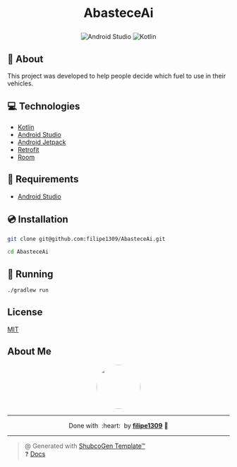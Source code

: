 # <p align="center">AbasteceAi</p>

<p align="center">
    <img src="https://img.shields.io/badge/Tools-Android_Studio-informational?style=flat-square&logo=AndroidStudio&color=3DDC84" alt="Android Studio" />
    <img src="https://img.shields.io/badge/Code-Kotlin-informational?style=flat-square&logo=kotlin&color=7F52FF" alt="Kotlin" />
</p>

## 💬 About

This project was developed to help people decide which fuel to use in their vehicles.

## :computer: Technologies

- [Kotlin](https://kotlinlang.org/)
- [Android Studio](https://developer.android.com/studio)
- [Android Jetpack](https://developer.android.com/jetpack)
- [Retrofit](https://square.github.io/retrofit/)
- [Room](https://developer.android.com/topic/libraries/architecture/room)

## :scroll: Requirements

- [Android Studio](https://developer.android.com/studio)

## :cd: Installation

```sh
git clone git@github.com:filipe1309/AbasteceAi.git
```

```sh
cd AbasteceAi
```

## :runner: Running

```sh
./gradlew run
```

<!-- ## :white_check_mark: Tests

After up the container:

```sh
docker-compose exec -t {{ CONTAINER_SERVICE_NAME }} ./vendor/bin/phpunit
```

## Contributing

Pull requests are welcome. For major changes, please open an issue first to discuss what you would like to change.

Please make sure to update tests as appropriate. -->

## License

[MIT](https://choosealicense.com/licenses/mit/)

## About Me

<p align="center">
    <a style="font-weight: bold" href="https://github.com/filipe1309/">
    <img style="border-radius:50%" width="100px;" src="https://github.com/filipe1309.png"/>
    </a>
</p>

---

<p align="center">
    Done with&nbsp;&nbsp;:heart:&nbsp;&nbsp;by <a style="font-weight: bold" href="https://github.com/filipe1309/">filipe1309</a> 🖖
</p>

---

> @ Generated with [ShubcoGen Template™](https://github.com/filipe1309/shubcogen-template)  
> ❓ [Docs](./.shub/README.md)
